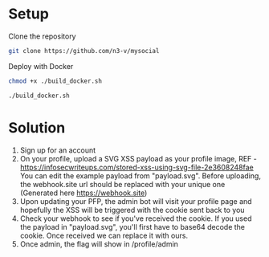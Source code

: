 # Setup

Clone the repository
``` bash
git clone https://github.com/n3-v/mysocial
```

Deploy with Docker
``` bash
chmod +x ./build_docker.sh
```

``` bash
./build_docker.sh
```

# Solution

1. Sign up for an account
2. On your profile, upload a SVG XSS payload as your profile image, REF - https://infosecwriteups.com/stored-xss-using-svg-file-2e3608248fae
You can edit the example payload from "payload.svg". Before uploading, the webhook.site url should be replaced with your unique one (Generated here https://webhook.site)
3. Upon updating your PFP, the admin bot will visit your profile page and hopefully the XSS will be triggered with the cookie sent back to you
4. Check your webhook to see if you've received the cookie. If you used the payload in "payload.svg", you'll first have to base64 decode the cookie. Once received     we can replace it with ours.
5. Once admin, the flag will show in /profile/admin
